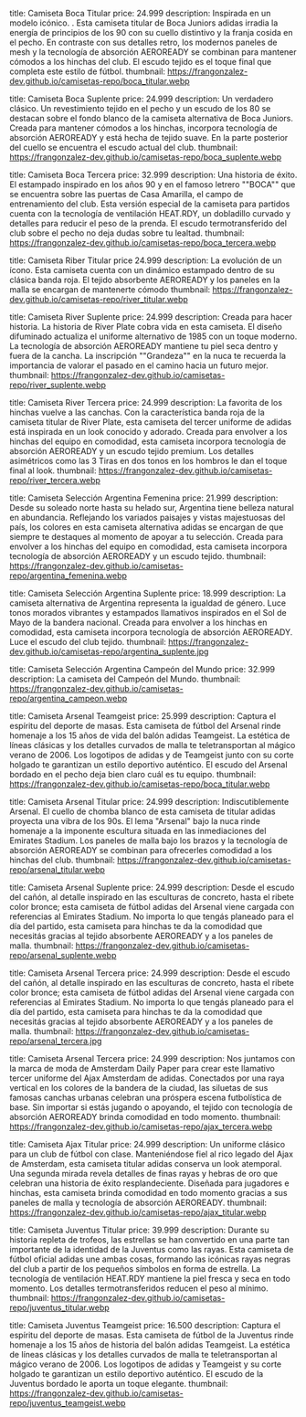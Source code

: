 title: Camiseta Boca Titular
price: 24.999
description: Inspirada en un modelo icónico. . Esta camiseta titular de Boca Juniors adidas irradia la energía de principios de los 90 con su cuello distintivo y la franja cosida en el pecho. En contraste con sus detalles retro, los modernos paneles de mesh y la tecnología de absorción AEROREADY se combinan para mantener cómodos a los hinchas del club. El escudo tejido es el toque final que completa este estilo de fútbol.
thumbnail: https://frangonzalez-dev.github.io/camisetas-repo/boca_titular.webp


title: Camiseta Boca Suplente
price: 24.999
description: Un verdadero clásico. Un revestimiento tejido en el pecho y un escudo de los 80 se destacan sobre el fondo blanco de la camiseta alternativa de Boca Juniors. Creada para mantener cómodos a los hinchas, incorpora tecnología de absorción AEROREADY y está hecha de tejido suave. En la parte posterior del cuello se encuentra el escudo actual del club.
thumbnail: https://frangonzalez-dev.github.io/camisetas-repo/boca_suplente.webp


title: Camiseta Boca Tercera
price: 32.999
description: Una historia de éxito. El estampado inspirado en los años 90 y en el famoso letrero ""BOCA"" que se encuentra sobre las puertas de Casa Amarilla, el campo de entrenamiento del club. Esta versión especial de la camiseta para partidos cuenta con la tecnología de ventilación HEAT.RDY, un dobladillo curvado y detalles para reducir el peso de la prenda. El escudo termotransferido del club sobre el pecho no deja dudas sobre tu lealtad.
thumbnail: https://frangonzalez-dev.github.io/camisetas-repo/boca_tercera.webp


title: Camiseta Riber Titular
price 24.999
description: La evolución de un ícono. Esta camiseta cuenta con un dinámico estampado dentro de su clásica banda roja. El tejido absorbente AEROREADY y los paneles en la malla se encargan de mantenerte cómodo
thumbnail: https://frangonzalez-dev.github.io/camisetas-repo/river_titular.webp


title: Camiseta River Suplente
price: 24.999
description: Creada para hacer historia. La historia de River Plate cobra vida en esta camiseta. El diseño difuminado actualiza el uniforme alternativo de 1985 con un toque moderno. La tecnología de absorción AEROREADY mantiene tu piel seca dentro y fuera de la cancha. La inscripción ""Grandeza"" en la nuca te recuerda la importancia de valorar el pasado en el camino hacia un futuro mejor.
thumbnail: https://frangonzalez-dev.github.io/camisetas-repo/river_suplente.webp


title: Camiseta River Tercera
price: 24.999
description: La favorita de los hinchas vuelve a las canchas. Con la característica banda roja de la camiseta titular de River Plate, esta camiseta del tercer uniforme de adidas está inspirada en un look conocido y adorado. Creada para envolver a los hinchas del equipo en comodidad, esta camiseta incorpora tecnología de absorción AEROREADY y un escudo tejido premium. Los detalles asimétricos como las 3 Tiras en dos tonos en los hombros le dan el toque final al look.
thumbnail: https://frangonzalez-dev.github.io/camisetas-repo/river_tercera.webp


title: Camiseta Selección Argentina Femenina
price: 21.999
description: Desde su soleado norte hasta su helado sur, Argentina tiene belleza natural en abundancia. Reflejando los variados paisajes y vistas majestuosas del país, los colores en esta camiseta alternativa adidas se encargan de que siempre te destaques al momento de apoyar a tu selección. Creada para envolver a los hinchas del equipo en comodidad, esta camiseta incorpora tecnología de absorción AEROREADY y un escudo tejido.
thumbnail: https://frangonzalez-dev.github.io/camisetas-repo/argentina_femenina.webp


title: Camiseta Selección Argentina Suplente
price: 18.999
description: La camiseta alternativa de Argentina representa la igualdad de género. Luce tonos morados vibrantes y estampados llamativos inspirados en el Sol de Mayo de la bandera nacional. Creada para envolver a los hinchas en comodidad, esta camiseta incorpora tecnología de absorción AEROREADY. Luce el escudo del club tejido.
thumbnail: https://frangonzalez-dev.github.io/camisetas-repo/argentina_suplente.jpg


title: Camiseta Selección Argentina Campeón del Mundo
price: 32.999
description: La camiseta del Campeón del Mundo.
thumbnail: https://frangonzalez-dev.github.io/camisetas-repo/argentina_campeon.webp



title: Camiseta Arsenal Teamgeist
price: 25.999
description: Captura el espíritu del deporte de masas. Esta camiseta de fútbol del Arsenal rinde homenaje a los 15 años de vida del balón adidas Teamgeist. La estética de líneas clásicas y los detalles curvados de malla te teletransportan al mágico verano de 2006. Los logotipos de adidas y de Teamgeist junto con su corte holgado te garantizan un estilo deportivo auténtico. El escudo del Arsenal bordado en el pecho deja bien claro cuál es tu equipo.
thumbnail: https://frangonzalez-dev.github.io/camisetas-repo/boca_titular.webp


title: Camiseta Arsenal Titular
price: 24.999
description: Indiscutiblemente Arsenal. El cuello de chomba blanco de esta camiseta de titular adidas proyecta una vibra de los 90s. El lema "Arsenal" bajo la nuca rinde homenaje a la imponente escultura situada en las inmediaciones del Emirates Stadium. Los paneles de malla bajo los brazos y la tecnología de absorción AEROREADY se combinan para ofrecerles comodidad a los hinchas del club.
thumbnail: https://frangonzalez-dev.github.io/camisetas-repo/arsenal_titular.webp


title: Camiseta Arsenal Suplente
price: 24.999
description: Desde el escudo del cañón, al detalle inspirado en las esculturas de concreto, hasta el ribete color bronce; esta camiseta de fútbol adidas del Arsenal viene cargada con referencias al Emirates Stadium. No importa lo que tengás planeado para el día del partido, esta camiseta para hinchas te da la comodidad que necesitás gracias al tejido absorbente AEROREADY y a los paneles de malla.
thumbnail: https://frangonzalez-dev.github.io/camisetas-repo/arsenal_suplente.webp


title: Camiseta Arsenal Tercera
price: 24.999
description: Desde el escudo del cañón, al detalle inspirado en las esculturas de concreto, hasta el ribete color bronce; esta camiseta de fútbol adidas del Arsenal viene cargada con referencias al Emirates Stadium. No importa lo que tengás planeado para el día del partido, esta camiseta para hinchas te da la comodidad que necesitás gracias al tejido absorbente AEROREADY y a los paneles de malla.
thumbnail: https://frangonzalez-dev.github.io/camisetas-repo/arsenal_tercera.jpg


title: Camiseta Arsenal Tercera
price: 24.999
description: Nos juntamos con la marca de moda de Amsterdam Daily Paper para crear este llamativo tercer uniforme del Ajax Amsterdam de adidas. Conectados por una raya vertical en los colores de la bandera de la ciudad, las siluetas de sus famosas canchas urbanas celebran una próspera escena futbolística de base. Sin importar si estás jugando o apoyando, el tejido con tecnología de absorción AEROREADY brinda comodidad en todo momento.
thumbnail: https://frangonzalez-dev.github.io/camisetas-repo/ajax_tercera.webp


title: Camiseta Ajax Titular
price: 24.999
description: Un uniforme clásico para un club de fútbol con clase. Manteniéndose fiel al rico legado del Ajax de Amsterdam, esta camiseta titular adidas conserva un look atemporal. Una segunda mirada revela detalles de finas rayas y hebras de oro que celebran una historia de éxito resplandeciente. Diseñada para jugadores e hinchas, esta camiseta brinda comodidad en todo momento gracias a sus paneles de malla y tecnología de absorción AEROREADY.
thumbnail: https://frangonzalez-dev.github.io/camisetas-repo/ajax_titular.webp


title: Camiseta Juventus Titular
price: 39.999
description: Durante su historia repleta de trofeos, las estrellas se han convertido en una parte tan importante de la identidad de la Juventus como las rayas. Esta camiseta de fútbol oficial adidas une ambas cosas, formando las icónicas rayas negras del club a partir de los pequeños símbolos en forma de estrella. La tecnología de ventilación HEAT.RDY mantiene la piel fresca y seca en todo momento. Los detalles termotransferidos reducen el peso al mínimo.
thumbnail: https://frangonzalez-dev.github.io/camisetas-repo/juventus_titular.webp


title: Camiseta Juventus Teamgeist
price: 16.500
description: Captura el espíritu del deporte de masas. Esta camiseta de fútbol de la Juventus rinde homenaje a los 15 años de historia del balón adidas Teamgeist. La estética de líneas clásicas y los detalles curvados de malla te teletransportan al mágico verano de 2006. Los logotipos de adidas y Teamgeist y su corte holgado te garantizan un estilo deportivo auténtico. El escudo de la Juventus bordado le aporta un toque elegante.
thumbnail: https://frangonzalez-dev.github.io/camisetas-repo/juventus_teamgeist.webp
